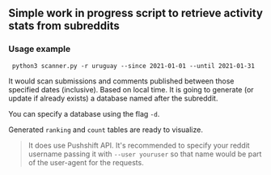 ## Simple work in progress script to retrieve activity stats from subreddits

### Usage example
```shell
 python3 scanner.py -r uruguay --since 2021-01-01 --until 2021-01-31
```
It would scan submissions and comments published between those specified dates (inclusive). Based on local time. It is going to generate (or update if already exists) a database named after the subreddit.

You can specify a database using the flag `-d`.

Generated `ranking` and `count` tables are ready to visualize. 

> It does use Pushshift API. It's recommended to specify your reddit username passing it with `--user youruser` so that name would be part of the user-agent for the requests.

